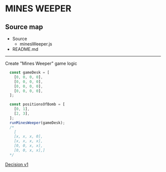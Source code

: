 # __MINES WEEPER__

## Source map

* Source
  * minesWeeper.js 
* README.md

---

Create "Mines Weeper" game logic

```js
  const gameDesk = [
    [0, 0, 0, 0],
    [0, 0, 0, 0],
    [0, 0, 0, 0],
    [0, 0, 0, 0],
  ];

  const positionsOfBomb = [
    [0, 1],
    [2, 3],
  ];
  runMinesWeeper(gameDesk);
  /*
    [
    [x, x, x, 0],
    [x, x, x, x],
    [0, 0, x, x],
    [0, 0, x, x],]
  */
```

[Decision v1](./src/minesWeeper.js)